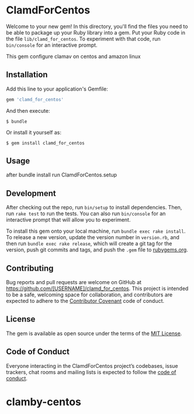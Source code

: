 # ClamdForCentos

Welcome to your new gem! In this directory, you'll find the files you need to be able to package up your Ruby library into a gem. Put your Ruby code in the file `lib/clamd_for_centos`. To experiment with that code, run `bin/console` for an interactive prompt.

This gem configure clamav on centos and amazon linux

## Installation

Add this line to your application's Gemfile:

```ruby
gem 'clamd_for_centos'
```

And then execute:

    $ bundle

Or install it yourself as:

    $ gem install clamd_for_centos

## Usage
after bundle install run ClamdForCentos.setup

## Development

After checking out the repo, run `bin/setup` to install dependencies. Then, run `rake test` to run the tests. You can also run `bin/console` for an interactive prompt that will allow you to experiment.

To install this gem onto your local machine, run `bundle exec rake install`. To release a new version, update the version number in `version.rb`, and then run `bundle exec rake release`, which will create a git tag for the version, push git commits and tags, and push the `.gem` file to [rubygems.org](https://rubygems.org).

## Contributing

Bug reports and pull requests are welcome on GitHub at https://github.com/[USERNAME]/clamd_for_centos. This project is intended to be a safe, welcoming space for collaboration, and contributors are expected to adhere to the [Contributor Covenant](http://contributor-covenant.org) code of conduct.

## License

The gem is available as open source under the terms of the [MIT License](https://opensource.org/licenses/MIT).

## Code of Conduct

Everyone interacting in the ClamdForCentos project’s codebases, issue trackers, chat rooms and mailing lists is expected to follow the [code of conduct](https://github.com/[USERNAME]/clamd_for_centos/blob/master/CODE_OF_CONDUCT.md).
# clamby-centos
